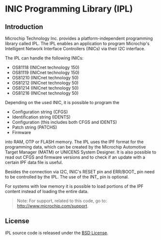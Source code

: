 # INIC Programming Library (IPL)

## Introduction

Microchip Technology Inc. provides a platform-independent programming library called IPL.
The IPL enables an application to program Microchip's Intelligent Network Interface Controllers (INICs) via their I2C interface.

The IPL can handle the following INICs:

* OS81118 (INICnet technology 150)
* OS81119 (INICnet technology 150)
* OS81210 (INICnet technology 50)
* OS81212 (INICnet technology 50)
* OS81214 (INICnet technology 50)
* OS81216 (INICnet technology 50)

Depending on the used INIC, it is possible to program the

* Configuration string (CFGS)
* Identification string (IDENTS)
* Configuration (this includes both CFGS and IDENTS)
* Patch string (PATCHS)
* Firmware

into RAM, OTP or FLASH memory.
The IPL uses the IPF format for the programming data, which can be created by the Microchip Automotive Target Manager (MATM) or UNICENS System Designer.
It is also possible to read out CFGS and firmware versions and to check if an update with a certain IPF data file is useful.

Besides the connection via I2C, INIC's RESET pin and ERR/BOOT_ pin need to be controlled by the IPL. The use of the INT_ pin is optional.

For systems with low memory it is possible to load portions of the IPF content instead of loading the entire data.

> Note:
>    For support, related to this code, go to: http://www.microchip.com/support. 


## License
IPL source code is released under the [BSD License](https://github.com/MicrochipTech/unicens/blob/master/LICENSE).
